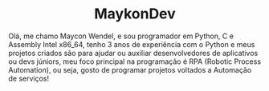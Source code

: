 
<html>
 <h1 text align='center'>MaykonDev</h1>
 <p font family='sans-serif'> Olá, me chamo Maycon Wendel, e sou programador em Python, C e Assembly Intel x86_64, tenho 3 anos de experiência com o Python e meus projetos criados são para ajudar ou auxiliar desenvolvedores de aplicativos ou devs júniors, meu foco principal na programação é RPA (Robotic Process Automation), ou seja, gosto de programar projetos voltados a Automação de serviços!</p>
</html>
